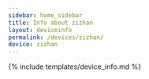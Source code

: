 ```yaml
---
sidebar: home_sidebar
title: Info about zizhan
layout: deviceinfo
permalink: /devices/zizhan/
device: zizhan
---
```

{% include templates/device_info.md %}
